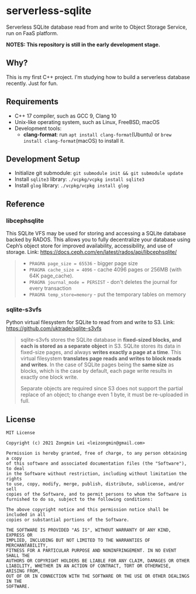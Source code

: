 # serverless-sqlite

Serverless SQLite database read from and write to Object Storage Service, run on FaaS platform.

**NOTES: This repository is still in the early development stage.**

## Why?

This is my first C++ project. I'm studying how to build a serverless database recently. Just for fun.

## Requirements

- C++ 17 compiler, such as GCC 9, Clang 10
- Unix-like operating system, such as Linux, FreeBSD, macOS
- Development tools:
  - **clang-format**: run `apt install clang-format`(Ubuntu) or `brew install clang-format`(macOS) to install it.

## Development Setup

- Initialize git submodule: `git submodule init && git submodule update`
- Install `sqlite3` library: `./vcpkg/vcpkg install sqlite3`
- Install `glog` library: `./vcpkg/vcpkg install glog`

## Reference

### libcephsqlite

This SQLite VFS may be used for storing and accessing a SQLite database backed by RADOS. This allows you to fully decentralize your database using Ceph’s object store for improved availability, accessibility, and use of storage.
Link: https://docs.ceph.com/en/latest/rados/api/libcephsqlite/

> - `PRAGMA page_size = 65536` - bigger page size
> - `PRAGMA cache_size = 4096` - cache 4096 pages or 256MB (with 64K page_cache).
> - `PRAGMA journal_mode = PERSIST` - don't deletes the journal for every transaction
> - `PRAGMA temp_store=memory` - put the temporary tables on memory

### sqlite-s3vfs

Python virtual filesystem for SQLite to read from and write to S3.
Link: https://github.com/uktrade/sqlite-s3vfs

> sqlite-s3vfs stores the SQLite database in **fixed-sized blocks, and each is stored as a separate object** in S3. SQLite stores its data in fixed-size pages, and always **writes exactly a page at a time**. This virtual filesystem **translates page reads and writes to block reads and writes**. In the case of SQLite pages being the **same size** as blocks, which is the case by default, each page write results in exactly one block write.
>
> Separate objects are required since S3 does not support the partial replace of an object; to change even 1 byte, it must be re-uploaded in full.

## License

```text
MIT License

Copyright (c) 2021 Zongmin Lei <leizongmin@gmail.com>

Permission is hereby granted, free of charge, to any person obtaining a copy
of this software and associated documentation files (the "Software"), to deal
in the Software without restriction, including without limitation the rights
to use, copy, modify, merge, publish, distribute, sublicense, and/or sell
copies of the Software, and to permit persons to whom the Software is
furnished to do so, subject to the following conditions:

The above copyright notice and this permission notice shall be included in all
copies or substantial portions of the Software.

THE SOFTWARE IS PROVIDED "AS IS", WITHOUT WARRANTY OF ANY KIND, EXPRESS OR
IMPLIED, INCLUDING BUT NOT LIMITED TO THE WARRANTIES OF MERCHANTABILITY,
FITNESS FOR A PARTICULAR PURPOSE AND NONINFRINGEMENT. IN NO EVENT SHALL THE
AUTHORS OR COPYRIGHT HOLDERS BE LIABLE FOR ANY CLAIM, DAMAGES OR OTHER
LIABILITY, WHETHER IN AN ACTION OF CONTRACT, TORT OR OTHERWISE, ARISING FROM,
OUT OF OR IN CONNECTION WITH THE SOFTWARE OR THE USE OR OTHER DEALINGS IN THE
SOFTWARE.
```
